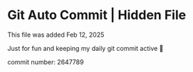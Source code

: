 # Git Auto Commit | Hidden File

This file was added Feb 12, 2025

Just for fun and keeping my daily git commit active 🤪

commit number: 2647789
